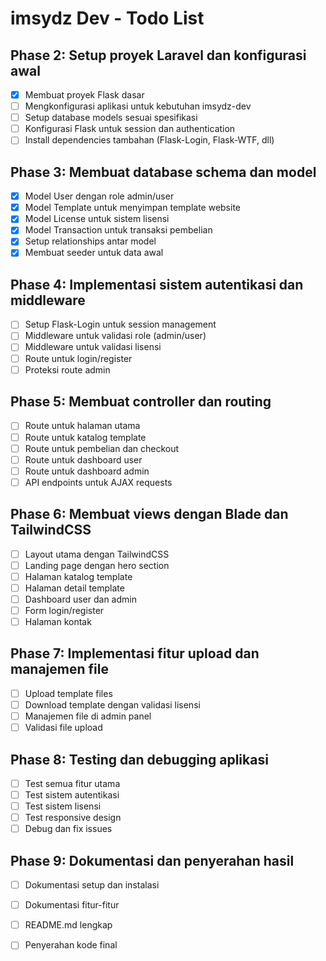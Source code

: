 # imsydz Dev - Todo List

## Phase 2: Setup proyek Laravel dan konfigurasi awal
- [x] Membuat proyek Flask dasar
- [ ] Mengkonfigurasi aplikasi untuk kebutuhan imsydz-dev
- [ ] Setup database models sesuai spesifikasi
- [ ] Konfigurasi Flask untuk session dan authentication
- [ ] Install dependencies tambahan (Flask-Login, Flask-WTF, dll)

## Phase 3: Membuat database schema dan model
- [x] Model User dengan role admin/user
- [x] Model Template untuk menyimpan template website
- [x] Model License untuk sistem lisensi
- [x] Model Transaction untuk transaksi pembelian
- [x] Setup relationships antar model
- [x] Membuat seeder untuk data awal

## Phase 4: Implementasi sistem autentikasi dan middleware
- [ ] Setup Flask-Login untuk session management
- [ ] Middleware untuk validasi role (admin/user)
- [ ] Middleware untuk validasi lisensi
- [ ] Route untuk login/register
- [ ] Proteksi route admin

## Phase 5: Membuat controller dan routing
- [ ] Route untuk halaman utama
- [ ] Route untuk katalog template
- [ ] Route untuk pembelian dan checkout
- [ ] Route untuk dashboard user
- [ ] Route untuk dashboard admin
- [ ] API endpoints untuk AJAX requests

## Phase 6: Membuat views dengan Blade dan TailwindCSS
- [ ] Layout utama dengan TailwindCSS
- [ ] Landing page dengan hero section
- [ ] Halaman katalog template
- [ ] Halaman detail template
- [ ] Dashboard user dan admin
- [ ] Form login/register
- [ ] Halaman kontak

## Phase 7: Implementasi fitur upload dan manajemen file
- [ ] Upload template files
- [ ] Download template dengan validasi lisensi
- [ ] Manajemen file di admin panel
- [ ] Validasi file upload

## Phase 8: Testing dan debugging aplikasi
- [ ] Test semua fitur utama
- [ ] Test sistem autentikasi
- [ ] Test sistem lisensi
- [ ] Test responsive design
- [ ] Debug dan fix issues

## Phase 9: Dokumentasi dan penyerahan hasil
- [ ] Dokumentasi setup dan instalasi
- [ ] Dokumentasi fitur-fitur
- [ ] README.md lengkap
- [ ] Penyerahan kode final

